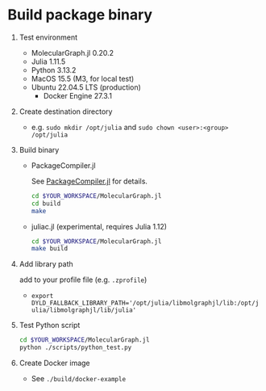
Build package binary
===================================================

1. Test environment

    - MolecularGraph.jl 0.20.2
    - Julia 1.11.5
    - Python 3.13.2
    - MacOS 15.5 (M3, for local test)
    - Ubuntu 22.04.5 LTS (production)
      - Docker Engine 27.3.1

1. Create destination directory

    - e.g. `sudo mkdir /opt/julia` and `sudo chown <user>:<group> /opt/julia`

1. Build binary

    - PackageCompiler.jl

      See [PackageCompiler.jl](https://github.com/JuliaLang/PackageCompiler.jl) for details.

      ```sh
      cd $YOUR_WORKSPACE/MolecularGraph.jl
      cd build
      make
      ```

    - juliac.jl (experimental, requires Julia 1.12)

      ```sh
      cd $YOUR_WORKSPACE/MolecularGraph.jl
      make build
      ```

1. Add library path

    add to your profile file (e.g. `.zprofile`)  
    - `export DYLD_FALLBACK_LIBRARY_PATH='/opt/julia/libmolgraphjl/lib:/opt/julia/libmolgraphjl/lib/julia'`

1. Test Python script

    ```sh
    cd $YOUR_WORKSPACE/MolecularGraph.jl
    python ./scripts/python_test.py
    ```

1. Create Docker image

    - See `./build/docker-example`
